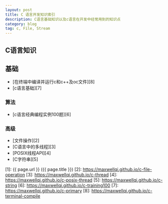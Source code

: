 ```yaml
---
layout: post
title: C 语言开发知识索引
description: C语言基础知识以及c语言在开发中经常用到的知识点
category: blog
tag: c, File, Stream
---
```


## C语言知识

## 基础

- [在终端中编译并运行c和c++及oc文件][8]
- [c语言基础][7]

### 算法

- [c语言经典编程实例100题][6]

### 高级

- [文件操作][2]
- [C语言中的多线程][3]
- [POSIX线程API][4]
- [C字符串][5]




[MaxwellQi]: https://maxwellqi.github.io "MaxwellQi"
[1]: {{ page.url }} ({{ page.title }})
[2]: https://maxwellqi.github.io/c-file-operation
[3]: https://maxwellqi.github.io/c-thread
[4]: https://maxwellqi.github.io/c-posix-thread
[5]: https://maxwellqi.github.io/c-string
[6]: https://maxwellqi.github.io/c-training100
[7]: https://maxwellqi.github.io/c-primary
[8]: https://maxwellqi.github.io/c-terminal-compile
